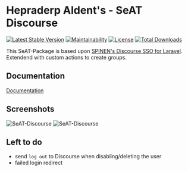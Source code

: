 # Hepraderp Aldent's - SeAT Discourse

[![Latest Stable Version](https://poser.pugx.org/herpaderpaldent/seat-discourse/v/stable)](https://packagist.org/packages/herpaderpaldent/seat-discourse)
[![Maintainability](https://api.codeclimate.com/v1/badges/591f996eb3a185ea4e42/maintainability)](https://codeclimate.com/github/herpaderpaldent/seat-discourse/maintainability)
[![License](https://poser.pugx.org/herpaderpaldent/seat-discourse/license)](https://packagist.org/packages/herpaderpaldent/seat-discourse)
[![Total Downloads](https://poser.pugx.org/herpaderpaldent/seat-discourse/downloads)](https://packagist.org/packages/herpaderpaldent/seat-discourse)

This SeAT-Package is based upon [SPINEN's Discourse SSO for Laravel](https://github.com/spinen/laravel-discourse-sso). 
Extendend with custom actions to create groups.

## Documentation

[Documentation](https://herpaderpaldent.github.io/seat-discourse/)

## Screenshots

![SeAT-Discourse](https://i.imgur.com/FqTMDuA.png)
![SeAT-Discourse](https://i.imgur.com/JYMVdlL.png)



## Left to do

* send `log out` to Discourse when disabling/deleting the user
* failed login redirect

